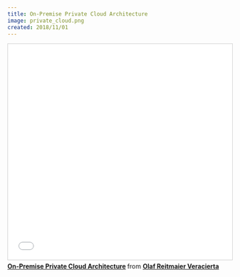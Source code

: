 ```yaml
---
title: On-Premise Private Cloud Architecture
image: private_cloud.png
created: 2018/11/01
---
```


<div class="text-center">
<iframe src="//www.slideshare.net/slideshow/embed_code/key/ltG8kBNYa9zRFr" width="595" height="485" frameborder="0" marginwidth="0" marginheight="0" scrolling="no" style="border:1px solid #CCC; border-width:1px; margin-bottom:5px; max-width: 100%;" allowfullscreen> </iframe> <div style="margin-bottom:5px"> <strong> <a href="//www.slideshare.net/olafrv/onpremise-private-cloud-architecture" title="On-Premise Private Cloud Architecture" target="_blank">On-Premise Private Cloud Architecture</a> </strong> from <strong><a href="https://www.slideshare.net/olafrv" target="_blank">Olaf Reitmaier Veracierta</a></strong> </div>
</div>